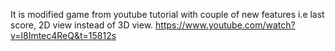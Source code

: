 It is modified game from youtube tutorial with couple of new features i.e last score, 2D view instead of 3D view. https://www.youtube.com/watch?v=l8Imtec4ReQ&t=15812s
